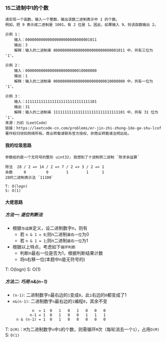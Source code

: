 ### 15二进制中1的个数

```
请实现一个函数，输入一个整数，输出该数二进制表示中 1 的个数。
例如，把 9 表示成二进制是 1001，有 2 位是 1。因此，如果输入 9，则该函数输出 2。

示例 1：
    输入：00000000000000000000000000001011
    输出：3
    解释：输入的二进制串 00000000000000000000000000001011 中，共有三位为 '1'。

示例 2：
    输入：00000000000000000000000010000000
    输出：1
    解释：输入的二进制串 00000000000000000000000010000000 中，共有一位为 '1'。

示例 3：
    输入：11111111111111111111111111111101
    输出：31
    解释：输入的二进制串 11111111111111111111111111111101 中，共有 31 位为 '1'。
来源：力扣（LeetCode）
链接：https://leetcode-cn.com/problems/er-jin-zhi-zhong-1de-ge-shu-lcof
著作权归领扣网络所有。商业转载请联系官方授权，非商业转载请注明出处。
```

#### 我的垃圾思路

```
参数给的是一个无符号的整形 uint32; 我想到了十进制转二进制 `除求余运算`

除法  28 / 2 => 14 / 2 => 7 / 2 => 3 / 2 => 1
余数     0         0        1        1      1
28的二进制表示法 `11100`

T: O(logn)
S: O(1)
```

#### 大佬思路

##### 方法一: 逐位判断法

* 根据`与运算`定义，设二进制数字n，则有
    * 若 `n & 1 = 0`;则n二进制`最右一位`为0
    * 若 `n & 1 = 1`;则n二进制`最右一位`为1
* 根据以上特点，考虑如下`循环判断`
    * 判断n最右一位是否为1，根据判断结果计数
    * 将n右移一位(本题中n是无符号的)

T: O(logn)
S: O(1)

##### 方法二: 巧用 n&(n−1)

* `(n-1)`: 二进制数字`n`最右边的`1`变成`0`，此`1`右边的`0`都变成了1
* `n&(n-1)`: 二进制数字`n`最右边的`1`编程`0`，其余不变

```
            n  = 1  0   1   0   1   0   0   0
           n-1 = 1  0   1   0   0   1   1   1
     n & (n-1) = 1  0   1   0   0   0   0   0   
```

T: `O(M)`：`M`为二进制数字`n`中`1`的个数，则需循环`M`次（每轮消去一个`1`），占用`O(M)`
S: `O(1)`
